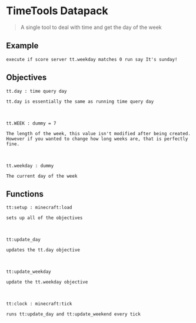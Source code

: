 # TimeTools Datapack

> A single tool to deal with time and get the day of the week

## Example

``` 
execute if score server tt.weekday matches 0 run say It's sunday!  
```

## Objectives

`tt.day : time query day`
```
tt.day is essentially the same as running time query day  

```

<br>

`tt.WEEK : dummy = 7`
```
The length of the week, this value isn't modified after being created.  
However if you wanted to change how long weeks are, that is perfectly fine.  
```

<br>

`tt.weekday : dummy`
```
The current day of the week  

```

## Functions
`tt:setup : minecraft:load`
```
sets up all of the objectives  
```

<br>

`tt:update_day`
```
updates the tt.day objective  
```

<br>

`tt:update_weekday`
```
update the tt.weekday objective  
```

<br>

`tt:clock : minecraft:tick`
```
runs tt:update_day and tt:update_weekend every tick  
```
